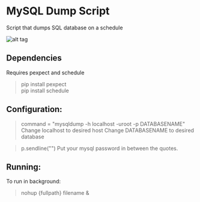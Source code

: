 # MySQL Dump Script

Script that dumps SQL database on a schedule

![alt tag](https://media.giphy.com/media/5YO4km322zuNy/giphy.gif) 

## Dependencies
Requires pexpect and schedule
> pip install pexpect  
> pip install schedule  


## Configuration:
> command = "mysqldump -h localhost -uroot -p DATABASENAME"
Change localhost to desired host
Change DATABASENAME to desired database

> p.sendline("") 
Put your mysql password in between the quotes.


## Running: 

To run in background:
> nohup {fullpath} filename &
